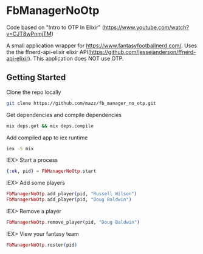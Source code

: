 # FbManagerNoOtp

Code based on "Intro to OTP In Elixir" (https://www.youtube.com/watch?v=CJT8wPnmjTM)

A small application wrapper for https://www.fantasyfootballnerd.com/. Uses the the ffnerd-api-elixir elixir API(https://github.com/jessejanderson/ffnerd-api-elixir). This application does NOT use OTP.

## Getting Started

Clone the repo locally
```sh
git clone https://github.com/mazz/fb_manager_no_otp.git
```

Get dependencies and compile dependencies
```sh
mix deps.get && mix deps.compile
```
Add compiled app to iex runtime
```sh
iex -S mix
```
IEX> Start a process
```elixir
{:ok, pid} = FbManagerNoOtp.start
```
IEX> Add some players
```elixir
FbManagerNoOtp.add_player(pid, "Russell Wilson")
FbManagerNoOtp.add_player(pid, "Doug Baldwin")
```
IEX> Remove a player
```elixir
FbManagerNoOtp.remove_player(pid, "Doug Baldwin")
```
IEX> View your fantasy team
```elixir
FbManagerNoOtp.roster(pid)
```

